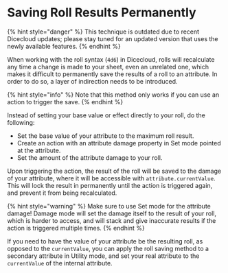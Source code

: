 # Saving Roll Results Permanently

{% hint style="danger" %}
This technique is outdated due to recent Dicecloud updates; please stay tuned for an updated version that uses the newly available features.
{% endhint %}

When working with the roll syntax \(`4d6`\) in Dicecloud, rolls will recalculate any time a change is made to your sheet, even an unrelated one, which makes it difficult to permanently save the results of a roll to an attribute. In order to do so, a layer of indirection needs to be introduced.

{% hint style="info" %}
Note that this method only works if you can use an action to trigger the save.
{% endhint %}

Instead of setting your base value or effect directly to your roll, do the following:

* Set the base value of your attribute to the maximum roll result.
* Create an action with an attribute damage property in Set mode pointed at the attribute.
* Set the amount of the attribute damage to your roll.

Upon triggering the action, the result of the roll will be saved to the damage of your attribute, where it will be accessible with `attribute.currentValue`. This will lock the result in permanently until the action is triggered again, and prevent it from being recalculated.

{% hint style="warning" %}
Make sure to use Set mode for the attribute damage! Damage mode will set the damage itself to the result of your roll, which is harder to access, and will stack and give inaccurate results if the action is triggered multiple times.
{% endhint %}

If you need to have the value of your attribute be the resulting roll, as opposed to the `currentValue`, you can apply the roll saving method to a secondary attribute in Utility mode, and set your real attribute to the `currentValue` of the internal attribute.

